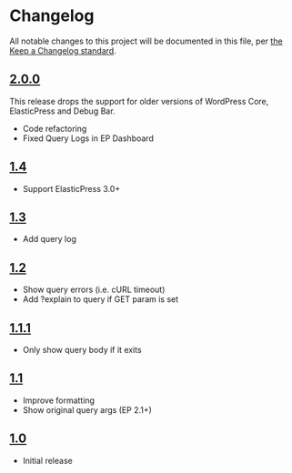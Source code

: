 # Changelog

All notable changes to this project will be documented in this file, per [the Keep a Changelog standard](http://keepachangelog.com/).

## [2.0.0]

This release drops the support for older versions of WordPress Core, ElasticPress and Debug Bar.

* Code refactoring
* Fixed Query Logs in EP Dashboard

## [1.4]
* Support ElasticPress 3.0+

## [1.3]
* Add query log

## [1.2]
* Show query errors (i.e. cURL timeout)
* Add ?explain to query if GET param is set

## [1.1.1]
* Only show query body if it exits

## [1.1]
* Improve formatting
* Show original query args (EP 2.1+)

## [1.0]
* Initial release

[Unreleased]: https://github.com/10up/debug-bar-elasticpress/compare/trunk...develop
[2.0.0]: https://github.com/10up/debug-bar-elasticpress/compare/1.4...2.0.0
[1.4]: https://github.com/10up/debug-bar-elasticpress/compare/1.3...1.4
[1.3]: https://github.com/10up/debug-bar-elasticpress/compare/1.2...1.3
[1.2]: https://github.com/10up/debug-bar-elasticpress/compare/1.1.1...1.2
[1.1.1]: https://github.com/10up/debug-bar-elasticpress/compare/1.1...1.1.1
[1.1]: https://github.com/10up/debug-bar-elasticpress/compare/55102f1...1.1
[1.0]: https://github.com/10up/debug-bar-elasticpress/tree/55102f1b
